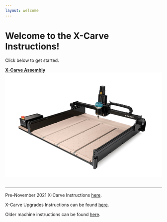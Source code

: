```yaml
---
layout: welcome
---
```

<div class="container container--welcome">
  <h1>Welcome to the X-Carve Instructions!</h1>
  <div class="row row--machinesize">
    <div class="col-md-6">
      <p>Click below to get started.</p>
      <a class="" href="https://inventables.gitbook.io/x-carve-assembly">
        <b>X-Carve Assembly</b>
        <br>
        <img src= "/assets/2.5.jpeg">
      </a>
    </div>
  </div>
  <br>
  <hr>
  <p class="link-2015">Pre-November 2021 X-Carve Instructions <a href="/1000mm">here</a>.</p>
  <p class="link-2015">X-Carve Upgrades Instructions can be found <a href="/upgrade/step1/">here</a>.</p>
  <p class="link-2015">Older machine instructions can be found <a href="/archived">here</a>.</p>
</div>
